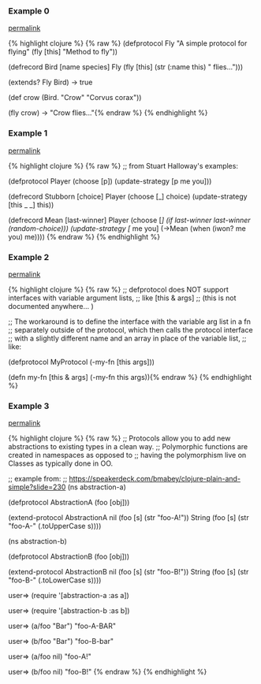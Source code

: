 ### Example 0
[permalink](#example-0)

{% highlight clojure %}
{% raw %}
(defprotocol Fly
  "A simple protocol for flying"
  (fly [this] "Method to fly"))

(defrecord Bird [name species]
  Fly
  (fly [this] (str (:name this) " flies...")))

(extends? Fly Bird)
-> true

(def crow (Bird. "Crow" "Corvus corax"))

(fly crow)
-> "Crow flies..."{% endraw %}
{% endhighlight %}


### Example 1
[permalink](#example-1)

{% highlight clojure %}
{% raw %}
;; from Stuart Halloway's examples:

(defprotocol Player
  (choose [p])
  (update-strategy [p me you]))

(defrecord Stubborn [choice]
  Player
  (choose [_] choice)
  (update-strategy [this _ _] this))

(defrecord Mean [last-winner]
  Player
  (choose [_]
          (if last-winner
            last-winner
            (random-choice)))
  (update-strategy [_ me you]
                   (->Mean (when (iwon? me you) me))))
{% endraw %}
{% endhighlight %}


### Example 2
[permalink](#example-2)

{% highlight clojure %}
{% raw %}
;; defprotocol does NOT support interfaces with variable argument lists,
;; like [this & args]
;; (this is not documented anywhere... )

;; The workaround is to define the interface with the variable arg list in a fn
;; separately outside of the protocol, which then calls the protocol interface
;; with a slightly different name and an array in place of the variable list,
;; like:

(defprotocol MyProtocol
  (-my-fn [this args]))

(defn my-fn [this & args] (-my-fn this args)){% endraw %}
{% endhighlight %}


### Example 3
[permalink](#example-3)

{% highlight clojure %}
{% raw %}
;; Protocols allow you to add new abstractions to existing types in a clean way.
;; Polymorphic functions are created in namespaces as opposed to
;; having the polymorphism live on Classes as typically done in OO.

;; example from:
;; https://speakerdeck.com/bmabey/clojure-plain-and-simple?slide=230
(ns abstraction-a)

(defprotocol AbstractionA
  (foo [obj]))

(extend-protocol AbstractionA
  nil
  (foo [s] (str "foo-A!"))
  String
  (foo [s] (str "foo-A-" (.toUpperCase s))))

(ns abstraction-b)

(defprotocol AbstractionB
  (foo [obj]))

(extend-protocol AbstractionB
  nil
  (foo [s] (str "foo-B!"))
  String
  (foo [s] (str "foo-B-" (.toLowerCase s))))


user=> (require '[abstraction-a :as a])

user=> (require '[abstraction-b :as b])

user=> (a/foo "Bar")
"foo-A-BAR"

user=> (b/foo "Bar")
"foo-B-bar"

user=> (a/foo nil)
"foo-A!"

user=> (b/foo nil)
"foo-B!"
{% endraw %}
{% endhighlight %}


